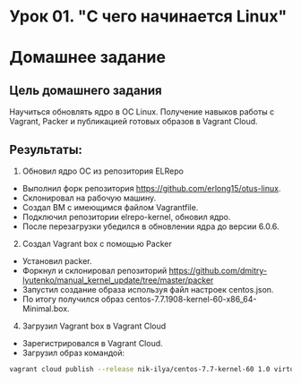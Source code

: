 # Урок 01. "С чего начинается Linux"

# Домашнее задание

## Цель домашнего задания
Научиться обновлять ядро в ОС Linux. Получение навыков работы с Vagrant, Packer и публикацией готовых образов в Vagrant Cloud. 

## Результаты:

 1) Обновил ядро ОС из репозитория ELRepo

- Выполнил форк репозитория https://github.com/erlong15/otus-linux.
- Склонировал на рабочую машину.
- Создал ВМ с имеющимся файлом Vagrantfile.
- Подключил репозитории elrepo-kernel, обновил ядро.
- После перезагрузки убедился в обновлении ядра до версии 6.0.6.


 2) Создал Vagrant box c помощью Packer

- Установил packer.
- Форкнул и склонировал репозиторий https://github.com/dmitry-lyutenko/manual_kernel_update/tree/master/packer
- Запустил создание образа используя файл настроек centos.json.
- По итогу получился образ centos-7.7.1908-kernel-60-x86_64-Minimal.box.


 4) Загрузил Vagrant box в Vagrant Cloud

- Зарегистрировался в Vagrant Cloud.
- Загрузил образ командой:

```bash
vagrant cloud publish --release nik-ilya/centos-7.7-kernel-60 1.0 virtualbox centos-7.7.1908-kernel-60-x86_64-Minimal.box
```
